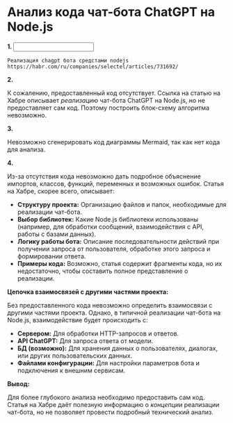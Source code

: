# Анализ кода чат-бота ChatGPT на Node.js

**1. <input code>**

```
Реализация chagpt бота средстами nodejs
https://habr.com/ru/companies/selectel/articles/731692/
```

**2. <algorithm>**

К сожалению, предоставленный код отсутствует.  Ссылка на статью на Хабре описывает *реализацию* чат-бота ChatGPT на Node.js, но не предоставляет сам код.  Поэтому построить блок-схему алгоритма невозможно.

**3. <mermaid>**

Невозможно сгенерировать код диаграммы Mermaid, так как нет кода для анализа.


**4. <explanation>**

Из-за отсутствия кода невозможно дать подробное объяснение импортов, классов, функций, переменных и возможных ошибок.  Статья на Хабре, скорее всего, описывает:

* **Структуру проекта:** Организацию файлов и папок, необходимые для реализации чат-бота.
* **Выбор библиотек:** Какие Node.js библиотеки использованы (например, для обработки сообщений, взаимодействия с API, работы с базами данных).
* **Логику работы бота:** Описание последовательности действий при получении запроса от пользователя, обработке этого запроса и формировании ответа.
* **Примеры кода:** Возможно, статья содержит фрагменты кода, но их недостаточно, чтобы составить полное представление о реализации.

**Цепочка взаимосвязей с другими частями проекта:**

Без предоставленного кода невозможно определить взаимосвязи с другими частями проекта.  Однако, в типичной реализации чат-бота на Node.js,  взаимодействие будет происходить с:

* **Сервером:** Для обработки HTTP-запросов и ответов.
* **API ChatGPT:** Для запроса ответа от модели.
* **БД (возможно):** Для хранения данных о пользователях, диалогах, или других пользовательских данных.
* **Файлами конфигурации:** Для настройки параметров бота и подключения к внешним сервисам.

**Вывод:**

Для более глубокого анализа необходимо предоставить сам код.  Статья на Хабре даёт полезную информацию о *концепции* реализации чат-бота, но не позволяет провести подробный технический анализ.